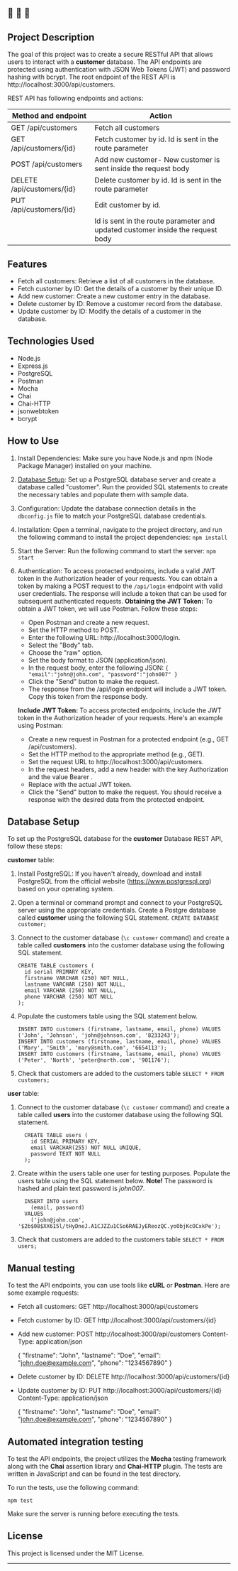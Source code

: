🔔 🔔 🔔
---

## Project Description

The goal of this project was to create a secure RESTful API that allows users to interact with a **customer** database.
The API endpoints are protected using authentication with JSON Web Tokens (JWT) and password hashing with bcrypt.
The root endpoint of the REST API is http://localhost:3000/api/customers.

REST API has following endpoints and actions:

| Method and endpoint        | Action                                                                         |
|----------------------------|--------------------------------------------------------------------------------|
| GET /api/customers         | Fetch all customers                                                            |
| GET /api/customers/{id}    | Fetch customer by id. Id is sent in the route parameter                        |
| POST /api/customers        | Add new customer- New customer is sent inside the request body                 |
| DELETE /api/customers/{id} | Delete customer by id. Id is sent in the route parameter                       |
| PUT /api/customers/{id}    | Edit customer by id.                                                           |
|                            | Id is sent in the route parameter and updated customer inside the request body |


## Features

- Fetch all customers: Retrieve a list of all customers in the database.
- Fetch customer by ID: Get the details of a customer by their unique ID.
- Add new customer: Create a new customer entry in the database.
- Delete customer by ID: Remove a customer record from the database.
- Update customer by ID: Modify the details of a customer in the database.

## Technologies Used

- Node.js
- Express.js
- PostgreSQL
- Postman
- Mocha
- Chai
- Chai-HTTP
- jsonwebtoken
- bcrypt

## How to Use

1. Install Dependencies: Make sure you have Node.js and npm (Node Package Manager) installed on your machine.

2. [Database Setup](#database-setup): Set up a PostgreSQL database server and create a database called "customer". Run the provided SQL statements to create the necessary tables and populate them with sample data.

3. Configuration: Update the database connection details in the `dbconfig.js` file to match your PostgreSQL database credentials.

4. Installation: Open a terminal, navigate to the project directory, and run the following command to install the project dependencies:
  `npm install`


5. Start the Server: Run the following command to start the server:
  `npm start`

6. Authentication: To access protected endpoints, include a valid JWT token in the Authorization header of your requests. You can obtain a token by making a POST request to the `/api/login` endpoint with valid user credentials. The response will include a token that can be used for subsequent authenticated requests.
   **Obtaining the JWT Token:**
   To obtain a JWT token, we will use Postman. Follow these steps:
   - Open Postman and create a new request.
   - Set the HTTP method to POST.
   - Enter the following URL: http://localhost:3000/login.
   - Select the "Body" tab.
   - Choose the "raw" option.
   - Set the body format to JSON (application/json).
   - In the request body, enter the following JSON:
         ```
         {
            "email":"john@john.com",
            "password":"john007"
         }
         ```
   - Click the "Send" button to make the request.
   - The response from the /api/login endpoint will include a JWT token. Copy this token from the response body.

   **Include JWT Token:**
    To access protected endpoints, include the JWT token in the Authorization header of your requests.
    Here's an example using Postman:
      - Create a new request in Postman for a protected endpoint (e.g., GET /api/customers).
      - Set the HTTP method to the appropriate method (e.g., GET).
      - Set the request URL to http://localhost:3000/api/customers.
      - In the request headers, add a new header with the key Authorization and the value Bearer <your-jwt-token>.
      - Replace <your-jwt-token> with the actual JWT token.
      - Click the "Send" button to make the request. You should receive a response with the desired data from the protected endpoint.


## Database Setup

To set up the PostgreSQL database for the **customer** Database REST API, follow these steps:

**customer** table:
  1. Install PostgreSQL: If you haven't already, download and install PostgreSQL from the official website (https://www.postgresql.org) based on your operating system.

  2. Open a terminal or command prompt and connect to your PostgreSQL server using the appropriate credentials.
    Create a Postgre database called **customer** using the following SQL statement.
    `CREATE DATABASE customer;`
  3. Connect to the customer database (`\c customer` command) and create a table called **customers** into the customer database using the following SQL statement.
      ```
      CREATE TABLE customers (
        id serial PRIMARY KEY,
        firstname VARCHAR (250) NOT NULL,
        lastname VARCHAR (250) NOT NULL,
        email VARCHAR (250) NOT NULL,
        phone VARCHAR (250) NOT NULL
      );
      ```
  4. Populate the customers table using the SQL statement below.
      ```
      INSERT INTO customers (firstname, lastname, email, phone) VALUES ('John', 'Johnson', 'john@johnson.com', '8233243');
      INSERT INTO customers (firstname, lastname, email, phone) VALUES ('Mary', 'Smith', 'mary@smith.com', '6654113');
      INSERT INTO customers (firstname, lastname, email, phone) VALUES ('Peter', 'North', 'peter@north.com', '901176');
      ```
  5. Check that customers are added to the customers table
      `SELECT * FROM customers;`

**user** table:
  1. Connect to the customer database (`\c customer` command) and create a table called **users** into the customer database using the following SQL statement.
      ```
        CREATE TABLE users (
          id SERIAL PRIMARY KEY,
          email VARCHAR(255) NOT NULL UNIQUE,
          password TEXT NOT NULL
        );
      ```
  2. Create within the users table one user for testing purposes. Populate the users table using the SQL statement below.
    **Note!** The password is hashed and plain text password is *john007*.
      ```
        INSERT INTO users
          (email, password)
        VALUES
          ('john@john.com', '$2b$08$XX615l/tHyDneJ.A1CJZZu1CSo6RAEJyEReozQC.yoObjKcOCxkPe');
      ```
  3. Check that customers are added to the customers table
      `SELECT * FROM users;`


## Manual testing

To test the API endpoints, you can use tools like **cURL** or **Postman**. Here are some example requests:

- Fetch all customers:
GET http://localhost:3000/api/customers

- Fetch customer by ID:
GET http://localhost:3000/api/customers/{id}


- Add new customer:
POST http://localhost:3000/api/customers
Content-Type: application/json

  {
  "firstname": "John",
  "lastname": "Doe",
  "email": "john.doe@example.com",
  "phone": "1234567890"
  }


- Delete customer by ID:
DELETE http://localhost:3000/api/customers/{id}


- Update customer by ID:
PUT http://localhost:3000/api/customers/{id}
Content-Type: application/json

  {
  "firstname": "John",
  "lastname": "Doe",
  "email": "john.doe@example.com",
  "phone": "1234567890"
  }

## Automated integration testing
To test the API endpoints, the project utilizes the **Mocha** testing framework along with the **Chai** assertion library and **Chai-HTTP** plugin.
The tests are written in JavaScript and can be found in the test directory.

To run the tests, use the following command:

`npm test`

Make sure the server is running before executing the tests.

## License

This project is licensed under the MIT License.


---